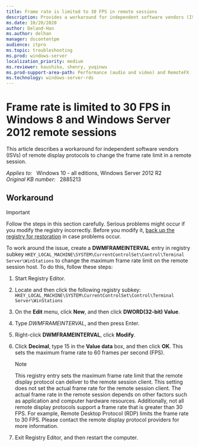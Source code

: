 ```yaml
---
title: Frame rate is limited to 30 FPS in remote sessions
description: Provides a workaround for independent software vendors (ISVs) of remote display protocols to change the frame rate limit in a remote session.
ms.date: 10/20/2020
author: Deland-Han
ms.author: delhan
manager: dscontentpm
audience: itpro
ms.topic: troubleshooting
ms.prod: windows-server
localization_priority: medium
ms.reviewer: kaushika, shenry, yuqinwu
ms.prod-support-area-path: Performance (audio and video) and RemoteFX
ms.technology: windows-server-rds
---
```

# Frame rate is limited to 30 FPS in Windows 8 and Windows Server 2012 remote sessions

This article describes a workaround for independent software vendors (ISVs) of remote display protocols to change the frame rate limit in a remote session.

_Applies to:_ &nbsp; Windows 10 - all editions, Windows Server 2012 R2  
_Original KB number:_ &nbsp; 2885213

## Workaround

> [!IMPORTANT]
> Follow the steps in this section carefully. Serious problems might occur if you modify the registry incorrectly. Before you modify it, [back up the registry for restoration](https://support.microsoft.com/help/322756) in case problems occur.

To work around the issue, create a **DWMFRAMEINTERVAL** entry in registry subkey `HKEY_LOCAL_MACHINE\SYSTEM\CurrentControlSet\Control\Terminal Server\WinStations` to change the maximum frame rate limit on the remote session host. To do this, follow these steps:

1. Start Registry Editor.
2. Locate and then click the following registry subkey:  
 `HKEY_LOCAL_MACHINE\SYSTEM\CurrentControlSet\Control\Terminal Server\WinStations`
3. On the **Edit** menu, click **New**, and then click **DWORD(32-bit) Value**.
4. Type *DWMFRAMEINTERVAL*, and then press Enter.
5. Right-click **DWMFRAMEINTERVAL**, click **Modify**.
6. Click **Decimal**, type 15 in the **Value data** box, and then click **OK**. This sets the maximum frame rate to 60 frames per second (FPS).

    > [!NOTE]
    > This registry entry sets the maximum frame rate limit that the remote display protocol can deliver to the remote session client. This setting does not set the actual frame rate for the remote session client. The actual frame rate in the remote session depends on other factors such as application and computer hardware resources. Additionally, not all remote display protocols support a frame rate that is greater than 30 FPS. For example, Remote Desktop Protocol (RDP) limits the frame rate to 30 FPS. Please contact the remote display protocol providers for more information.
7. Exit Registry Editor, and then restart the computer.
